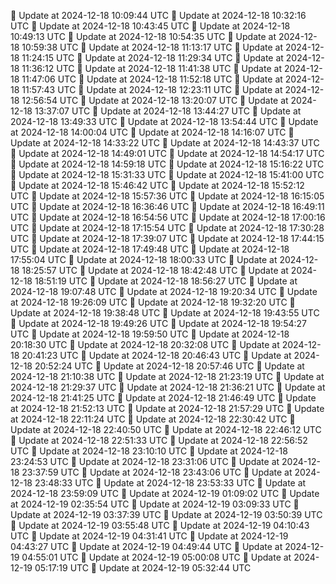 🔄 Update at 2024-12-18 10:09:44 UTC
🔄 Update at 2024-12-18 10:32:16 UTC
🔄 Update at 2024-12-18 10:43:45 UTC
🔄 Update at 2024-12-18 10:49:13 UTC
🔄 Update at 2024-12-18 10:54:35 UTC
🔄 Update at 2024-12-18 10:59:38 UTC
🔄 Update at 2024-12-18 11:13:17 UTC
🔄 Update at 2024-12-18 11:24:15 UTC
🔄 Update at 2024-12-18 11:29:34 UTC
🔄 Update at 2024-12-18 11:36:12 UTC
🔄 Update at 2024-12-18 11:41:38 UTC
🔄 Update at 2024-12-18 11:47:06 UTC
🔄 Update at 2024-12-18 11:52:18 UTC
🔄 Update at 2024-12-18 11:57:43 UTC
🔄 Update at 2024-12-18 12:23:11 UTC
🔄 Update at 2024-12-18 12:56:54 UTC
🔄 Update at 2024-12-18 13:20:07 UTC
🔄 Update at 2024-12-18 13:37:07 UTC
🔄 Update at 2024-12-18 13:44:27 UTC
🔄 Update at 2024-12-18 13:49:33 UTC
🔄 Update at 2024-12-18 13:54:44 UTC
🔄 Update at 2024-12-18 14:00:04 UTC
🔄 Update at 2024-12-18 14:16:07 UTC
🔄 Update at 2024-12-18 14:33:22 UTC
🔄 Update at 2024-12-18 14:43:37 UTC
🔄 Update at 2024-12-18 14:49:01 UTC
🔄 Update at 2024-12-18 14:54:17 UTC
🔄 Update at 2024-12-18 14:59:18 UTC
🔄 Update at 2024-12-18 15:16:22 UTC
🔄 Update at 2024-12-18 15:31:33 UTC
🔄 Update at 2024-12-18 15:41:00 UTC
🔄 Update at 2024-12-18 15:46:42 UTC
🔄 Update at 2024-12-18 15:52:12 UTC
🔄 Update at 2024-12-18 15:57:36 UTC
🔄 Update at 2024-12-18 16:15:05 UTC
🔄 Update at 2024-12-18 16:36:46 UTC
🔄 Update at 2024-12-18 16:49:11 UTC
🔄 Update at 2024-12-18 16:54:56 UTC
🔄 Update at 2024-12-18 17:00:16 UTC
🔄 Update at 2024-12-18 17:15:54 UTC
🔄 Update at 2024-12-18 17:30:28 UTC
🔄 Update at 2024-12-18 17:39:07 UTC
🔄 Update at 2024-12-18 17:44:15 UTC
🔄 Update at 2024-12-18 17:49:48 UTC
🔄 Update at 2024-12-18 17:55:04 UTC
🔄 Update at 2024-12-18 18:00:33 UTC
🔄 Update at 2024-12-18 18:25:57 UTC
🔄 Update at 2024-12-18 18:42:48 UTC
🔄 Update at 2024-12-18 18:51:19 UTC
🔄 Update at 2024-12-18 18:56:27 UTC
🔄 Update at 2024-12-18 19:07:48 UTC
🔄 Update at 2024-12-18 19:20:34 UTC
🔄 Update at 2024-12-18 19:26:09 UTC
🔄 Update at 2024-12-18 19:32:20 UTC
🔄 Update at 2024-12-18 19:38:48 UTC
🔄 Update at 2024-12-18 19:43:55 UTC
🔄 Update at 2024-12-18 19:49:26 UTC
🔄 Update at 2024-12-18 19:54:27 UTC
🔄 Update at 2024-12-18 19:59:50 UTC
🔄 Update at 2024-12-18 20:18:30 UTC
🔄 Update at 2024-12-18 20:32:08 UTC
🔄 Update at 2024-12-18 20:41:23 UTC
🔄 Update at 2024-12-18 20:46:43 UTC
🔄 Update at 2024-12-18 20:52:24 UTC
🔄 Update at 2024-12-18 20:57:46 UTC
🔄 Update at 2024-12-18 21:10:38 UTC
🔄 Update at 2024-12-18 21:23:19 UTC
🔄 Update at 2024-12-18 21:29:37 UTC
🔄 Update at 2024-12-18 21:36:21 UTC
🔄 Update at 2024-12-18 21:41:25 UTC
🔄 Update at 2024-12-18 21:46:49 UTC
🔄 Update at 2024-12-18 21:52:13 UTC
🔄 Update at 2024-12-18 21:57:29 UTC
🔄 Update at 2024-12-18 22:11:24 UTC
🔄 Update at 2024-12-18 22:30:42 UTC
🔄 Update at 2024-12-18 22:40:50 UTC
🔄 Update at 2024-12-18 22:46:12 UTC
🔄 Update at 2024-12-18 22:51:33 UTC
🔄 Update at 2024-12-18 22:56:52 UTC
🔄 Update at 2024-12-18 23:10:10 UTC
🔄 Update at 2024-12-18 23:24:53 UTC
🔄 Update at 2024-12-18 23:31:06 UTC
🔄 Update at 2024-12-18 23:37:59 UTC
🔄 Update at 2024-12-18 23:43:06 UTC
🔄 Update at 2024-12-18 23:48:33 UTC
🔄 Update at 2024-12-18 23:53:33 UTC
🔄 Update at 2024-12-18 23:59:09 UTC
🔄 Update at 2024-12-19 01:09:02 UTC
🔄 Update at 2024-12-19 02:35:54 UTC
🔄 Update at 2024-12-19 03:09:33 UTC
🔄 Update at 2024-12-19 03:37:39 UTC
🔄 Update at 2024-12-19 03:50:39 UTC
🔄 Update at 2024-12-19 03:55:48 UTC
🔄 Update at 2024-12-19 04:10:43 UTC
🔄 Update at 2024-12-19 04:31:41 UTC
🔄 Update at 2024-12-19 04:43:27 UTC
🔄 Update at 2024-12-19 04:49:44 UTC
🔄 Update at 2024-12-19 04:55:01 UTC
🔄 Update at 2024-12-19 05:00:08 UTC
🔄 Update at 2024-12-19 05:17:19 UTC
🔄 Update at 2024-12-19 05:32:44 UTC
